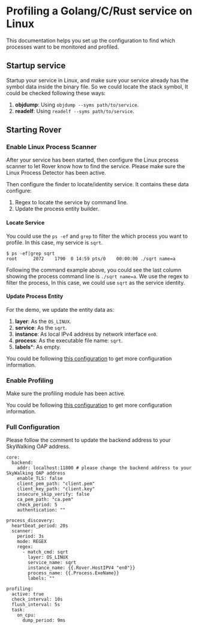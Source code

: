 # Profiling a Golang/C/Rust service on Linux

This documentation helps you set up the configuration to find which processes want to be monitored and profiled.

## Startup service

Startup your service in Linux, and make sure your service already has the symbol data inside the binary file.
So we could locate the stack symbol, It could be checked following these ways:
1. **objdump**: Using `objdump --syms path/to/service`.
2. **readelf**: Using `readelf --syms path/to/service`.

## Starting Rover

### Enable Linux Process Scanner

After your service has been started, then configure the Linux process scanner to let Rover know how to find the service.
Please make sure the Linux Process Detector has been active.

Then configure the finder to locate/identity service. It contains these data configure:
1. Regex to locate the service by command line.
2. Update the process entity builder.

#### Locate Service

You could use the `ps -ef` and `grep` to filter the which process you want to profile. In this case, my service is `sqrt`.

```shell
$ ps -ef|grep sqrt
root      2072    1790  0 14:59 pts/0    00:00:00 ./sqrt name=a
```

Following the command example above, you could see the last column showing the process command line is `./sqrt name=a`.
We use the regex to filter the process, In this case, we could use `sqrt` as the service identity.

#### Update Process Entity

For the demo, we update the entity data as:
1. **layer**: As the `OS_LINUX`.
2. **service**: As the `sqrt`.
3. **instance**: As local IPv4 address by network interface `en0`.
4. **process**: As the executable file name: `sqrt`.
5. **labels***: As empty.

You could be following [this configuration](../../../configuration/process_discovery/scanner.md) to get more configuration information.

### Enable Profiling

Make sure the profiling module has been active.

You could be following [this configuration](../../../configuration/profiling.md) to get more configuration information.

### Full Configuration

Please follow the comment to update the backend address to your SkyWalking OAP address.

```shell
core:
  backend:
    addr: localhost:11800 # please change the backend address to your SkyWalking OAP address
    enable_TLS: false
    client_pem_path: "client.pem"
    client_key_path: "client.key"
    insecure_skip_verify: false
    ca_pem_path: "ca.pem"
    check_period: 5
    authentication: ""
    
process_discovery:
  heartbeat_period: 20s
  scanner:
    period: 3s
    mode: REGEX
    regex:
      - match_cmd: sqrt
        layer: OS_LINUX
        service_name: sqrt
        instance_name: {{.Rover.HostIPV4 "en0"}}
        process_name: {{.Process.ExeName}}
        labels: ""

profiling:
  active: true
  check_interval: 10s
  flush_interval: 5s
  task:
    on_cpu:
      dump_period: 9ms
```
